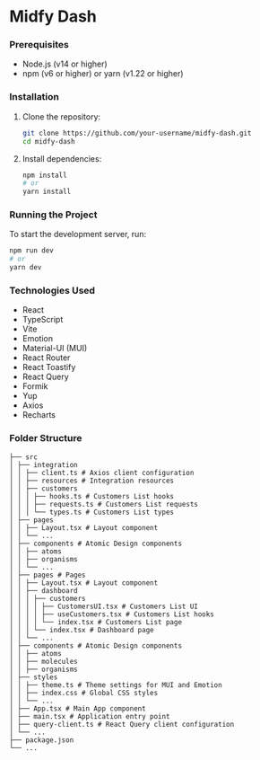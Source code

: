 # Midfy Dash

### Prerequisites

- Node.js (v14 or higher)
- npm (v6 or higher) or yarn (v1.22 or higher)

### Installation

1. Clone the repository:

   ```sh
   git clone https://github.com/your-username/midfy-dash.git
   cd midfy-dash
   ```

2. Install dependencies:
   ```sh
   npm install
   # or
   yarn install
   ```

### Running the Project

To start the development server, run:

```sh
npm run dev
# or
yarn dev
```

### Technologies Used

- React
- TypeScript
- Vite
- Emotion
- Material-UI (MUI)
- React Router
- React Toastify
- React Query
- Formik
- Yup
- Axios
- Recharts

### Folder Structure

```
├── src
│ ├── integration
│ │ ├── client.ts # Axios client configuration
│ │ ├── resources # Integration resources
│ │ ├── customers
│ │ │ ├── hooks.ts # Customers List hooks
│ │ │ ├── requests.ts # Customers List requests
│ │ │ └── types.ts # Customers List types
│ ├── pages
│ │ ├── Layout.tsx # Layout component
│ │ └── ...
│ ├── components # Atomic Design components
│ │ ├── atoms
│ │ ├── organisms
│ │ └── ...
│ ├── pages # Pages
│ │ ├── Layout.tsx # Layout component
│ │ ├── dashboard
│ │ │ ├── customers
│ │ │ │ ├── CustomersUI.tsx # Customers List UI
│ │ │ │ ├── useCustomers.tsx # Customers List hooks
│ │ │ │ └── index.tsx # Customers List page
│ │ │ └── index.tsx # Dashboard page
│ │ └── ...
│ ├── components # Atomic Design components
│ │ ├── atoms
│ │ ├── molecules
│ │ ├── organisms
│ ├── styles
│ │ ├── theme.ts # Theme settings for MUI and Emotion
│ │ ├── index.css # Global CSS styles
│ │ └── ...
│ ├── App.tsx # Main App component
│ ├── main.tsx # Application entry point
│ ├── query-client.ts # React Query client configuration
│ └── ...
├── package.json
└── ...
```
